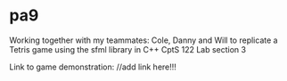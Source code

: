 # pa9
Working together with my teammates: Cole, Danny and Will to replicate a Tetris game using the sfml library in C++ 
CptS 122 Lab section 3

Link to game demonstration:
//add link here!!!
